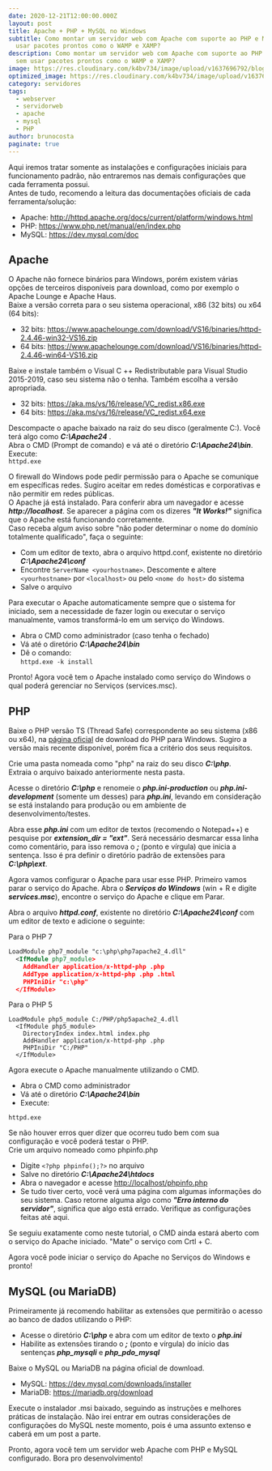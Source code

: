 ```yaml
---
date: 2020-12-21T12:00:00.000Z
layout: post
title: Apache + PHP + MySQL no Windows
subtitle: Como montar um servidor web com Apache com suporte ao PHP e MySQL sem
  usar pacotes prontos como o WAMP e XAMP?
description: Como montar um servidor web com Apache com suporte ao PHP e MySQL
  sem usar pacotes prontos como o WAMP e XAMP?
image: https://res.cloudinary.com/k4bv734/image/upload/v1637696792/blog/apache_aqldc8.jpg
optimized_image: https://res.cloudinary.com/k4bv734/image/upload/v1637696792/blog/apache_optimized_a0make.jpg
category: servidores
tags:
  - webserver
  - servidorweb
  - apache
  - mysql
  - PHP
author: brunocosta
paginate: true
---
```

Aqui iremos tratar somente as instalações e configurações iniciais para funcionamento padrão, não entraremos nas demais configurações que cada ferramenta possui.  
Antes de tudo, recomendo a leitura das documentações oficiais de cada ferramenta/solução:

* Apache: <http://httpd.apache.org/docs/current/platform/windows.html>  
* PHP: <https://www.php.net/manual/en/index.php>  
* MySQL: <https://dev.mysql.com/doc>

## Apache

O Apache não fornece binários para Windows, porém existem várias opções de terceiros disponíveis para download, como por exemplo o Apache Lounge e Apache Haus.  
Baixe a versão correta para o seu sistema operacional, x86 (32 bits) ou x64 (64 bits):

* 32 bits: <https://www.apachelounge.com/download/VS16/binaries/httpd-2.4.46-win32-VS16.zip>  
* 64 bits: <https://www.apachelounge.com/download/VS16/binaries/httpd-2.4.46-win64-VS16.zip>

Baixe e instale também o Visual C ++ Redistributable para Visual Studio 2015-2019, caso seu sistema não o tenha. Também escolha a versão apropriada.

* 32 bits: <https://aka.ms/vs/16/release/VC_redist.x86.exe>  
* 64 bits: <https://aka.ms/vs/16/release/VC_redist.x64.exe>

Descompacte o apache baixado na raiz do seu disco (geralmente C:\). Você terá algo como ***C:\Apache24*** .  
Abra o CMD (Prompt de comando) e vá até o diretório ***C:\Apache24\bin***.  
Execute:  
```httpd.exe```

O firewall do Windows pode pedir permissão para o Apache se comunique em específicas redes. Sugiro aceitar em redes domésticas e corporativas e não permitir em redes públicas.  
O Apache já está instalado. Para conferir abra um navegador e acesse ***http://localhost***. Se aparecer a página com os dizeres ***"It Works!"*** significa que o Apache está funcionando corretamente.  
Caso receba algum aviso sobre "não poder determinar o nome do domínio totalmente qualificado", faça o seguinte:
* Com um editor de texto, abra o arquivo httpd.conf, existente no diretório ***C:\Apache24\conf***
* Encontre `ServerName <yourhostname>`. Descomente e altere `<yourhostname>` por `<localhost>` ou pelo `<nome do host>` do sistema
* Salve o arquivo

Para executar o Apache automaticamente sempre que o sistema for iniciado, sem a necessidade de fazer login ou executar o serviço manualmente, vamos transformá-lo em um serviço do Windows.
* Abra o CMD como administrador (caso tenha o fechado)
* Vá até o diretório ***C:\Apache24\bin***
* Dê o comando:  
```httpd.exe -k install```

Pronto! Agora você tem o Apache instalado como serviço do Windows o qual poderá gerenciar no Serviços (services.msc).

## PHP

Baixe o PHP versão TS (Thread Safe) correspondente ao seu sistema (x86 ou x64), na [página oficial](https://windows.php.net/download/) de download do PHP para Windows. Sugiro a versão mais recente disponível, porém fica a critério dos seus requisitos.  

Crie uma pasta nomeada como "php" na raiz do seu disco ***C:\php***.  
Extraia o arquivo baixado anteriormente nesta pasta.  

Acesse o diretório ***C:\php*** e renomeie o ***php.ini-production*** ou ***php.ini-development*** (somente um desses) para ***php.ini***, levando em consideração se está instalando para produção ou em ambiente de desenvolvimento/testes.  

Abra esse ***php.ini*** com um editor de textos (recomendo o Notepad++) e pesquise por ***extension_dir = "ext"***. Será necessário desmarcar essa linha como comentário, para isso remova o ***;*** (ponto e vírgula) que inicia a sentença. Isso é pra definir o diretório padrão de extensões para ***C:\php\ext***.  

Agora vamos configurar o Apache para usar esse PHP. Primeiro vamos parar o serviço do Apache. Abra o ***Serviços do Windows*** (win + R e digite ***services.msc***), encontre o serviço do Apache e clique em Parar.  

Abra o arquivo ***httpd.conf***, existente no diretório ***C:\Apache24\conf*** com um editor de texto e adicione o seguinte:  

Para o PHP 7
```xml
LoadModule php7_module "c:\php\php7apache2_4.dll"
  <IfModule php7_module>
    AddHandler application/x-httpd-php .php
    AddType application/x-httpd-php .php .html
    PHPIniDir "c:\php"
  </IfModule>
```

Para o PHP 5
```
LoadModule php5_module C:/PHP/php5apache2_4.dll
  <IfModule php5_module>
    DirectoryIndex index.html index.php
    AddHandler application/x-httpd-php .php
    PHPIniDir "C:/PHP"
  </IfModule>
```

Agora execute o Apache manualmente utilizando o CMD.
* Abra o CMD como administrador  
* Vá até o diretório ***C:\Apache24\bin***  
* Execute: 
```
httpd.exe
```

Se não houver erros quer dizer que ocorreu tudo bem com sua configuração e você poderá testar o PHP.  
Crie um arquivo nomeado como phpinfo.php
* Digite `<?php phpinfo();?>` no arquivo
* Salve no diretório ***C:\Apache24\htdocs***
* Abra o navegador e acesse <http://localhost/phpinfo.php>
* Se tudo tiver certo, você verá uma página com algumas informações do seu sistema. Caso retorne alguma algo como ***"Erro interno do servidor"***, significa que algo está errado. Verifique as configurações feitas até aqui.

Se seguiu exatamente como neste tutorial, o CMD ainda estará aberto com o serviço do Apache iniciado. "Mate" o serviço com Crtl + C.

Agora você pode iniciar o serviço do Apache no Serviços do Windows e pronto!

## MySQL (ou MariaDB)

Primeiramente já recomendo habilitar as extensões que permitirão o acesso ao banco de dados utilizando o PHP:  
* Acesse o diretório ***C:\php*** e abra com um editor de texto o ***php.ini***  
* Habilite as extensões tirando o ***;*** (ponto e vírgula) do início das sentenças ***php_mysqli*** e ***php_pdo_mysql***

Baixe o MySQL ou MariaDB na página oficial de download.  
* MySQL: <https://dev.mysql.com/downloads/installer>  
* MariaDB: <https://mariadb.org/download>  

Execute o instalador .msi baixado, seguindo as instruções e melhores práticas de instalação. Não irei entrar em outras considerações de configurações do MySQL neste momento, pois é uma assunto extenso e caberá em um post a parte.  

Pronto, agora você tem um servidor web Apache com PHP e MySQL configurado. Bora pro desenvolvimento!